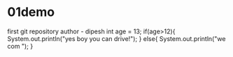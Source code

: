 # 01demo
first git repository
author - dipesh
 int age = 13;
	       if(age>12){
	        System.out.println("yes boy you can drive!");
	       }
	       else{
	           System.out.println("we com ");
	       }
	       

